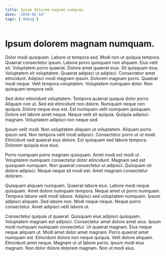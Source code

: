 ```yaml
---
title: Ipsum dolorem magnam numquam.
date: "2019-05-14"
tags: ['debug']
---
```


# Ipsum dolorem magnam numquam.

Dolor modi quisquam. Labore ut tempora sed. Modi non ut quiquia tempora. Quaerat consectetur ipsum. Labore porro quisquam non aliquam. Eius velit sit. Voluptatem porro quaerat. Dolore amet quaerat eius. Sit quisquam eius. Voluptatem sit voluptatem. Quaerat adipisci ut adipisci. Consectetur amet etincidunt. Adipisci modi magnam ipsum. Dolorem magnam porro. Quaerat modi neque. Velit tempora voluptatem. Voluptatem numquam dolor. Non quisquam tempora velit.

Sed dolor etincidunt voluptatem. Tempora quaerat quiquia dolor porro. Aliquam non ut. Sed est etincidunt non dolore. Numquam neque non quiquia. Dolore neque eius est. Est numquam velit numquam quisquam. Dolore est labore amet neque. Neque velit sit quiquia. Quiquia adipisci magnam. Voluptatem adipisci non neque sed.

Ipsum velit modi. Non voluptatem aliquam ut voluptatem. Aliquam porro ipsum sed. Non tempora velit modi adipisci. Consectetur porro ut ut modi. Etincidunt sed quaerat eius dolore. Est quisquam sed labore tempora. Dolorem quiquia eius eius.

Porro numquam porro magnam quisquam. Amet modi est modi ut. Voluptatem numquam consectetur dolor etincidunt. Magnam sed est quisquam numquam. Non quaerat consectetur ut adipisci. Quisquam sit dolore adipisci. Neque neque sit modi est. Amet magnam consectetur dolorem.

Quisquam aliquam numquam. Quaerat labore eius. Labore modi neque quisquam. Amet dolore numquam tempora. Neque amet ut porro numquam. Tempora labore velit modi labore. Adipisci sed voluptatem numquam. Ipsum adipisci aliquam. Sed labore non. Modi neque neque. Neque porro consectetur. Amet adipisci velit labore ut.

Consectetur quiquia ut quaerat. Quisquam eius adipisci quisquam. Voluptatem magnam est adipisci. Consectetur amet dolore amet eius. Ipsum modi numquam numquam consectetur. Ut quaerat magnam. Eius neque neque aliquam ut. Modi amet dolor amet magnam. Porro quaerat amet numquam est. Etincidunt dolore non neque quiquia. Velit dolore aliquam. Etincidunt amet neque. Magnam ut ut labore porro. Ipsum modi eius magnam. Non dolor dolore dolorem magnam. Non ut modi eius.
